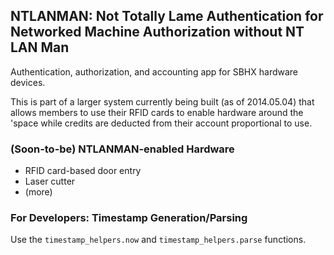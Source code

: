 ## NTLANMAN: Not Totally Lame Authentication for Networked Machine Authorization without NT LAN Man

Authentication, authorization, and accounting app for SBHX hardware
devices.

This is part of a larger system currently being built (as of
2014.05.04) that allows members to use their RFID cards to enable
hardware around the 'space while credits are deducted from their
account proportional to use.


### (Soon-to-be) NTLANMAN-enabled Hardware

* RFID card-based door entry
* Laser cutter
* (more)


### For Developers: Timestamp Generation/Parsing

Use the `timestamp_helpers.now` and `timestamp_helpers.parse`
functions.
